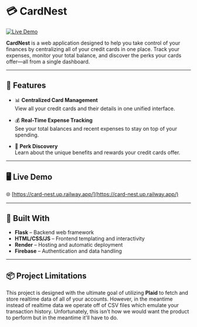 # 💳 CardNest

[![Live Demo](https://img.shields.io/badge/Demo-Live-green)](https://card-nest.up.railway.app/)

**CardNest** is a web application designed to help you take control of your finances by centralizing all of your credit cards in one place. Track your expenses, monitor your total balance, and discover the perks your cards offer—all from a single dashboard.

---

## 🚀 Features

- 📊 **Centralized Card Management**  
  View all your credit cards and their details in one unified interface.

- 💰 **Real-Time Expense Tracking**  
  See your total balances and recent expenses to stay on top of your spending.

- 🎁 **Perk Discovery**  
  Learn about the unique benefits and rewards your credit cards offer.

---

## 🖥️ Live Demo

🌐 [https://card-nest.up.railway.app/](https://card-nest.up.railway.app/)

---

## 🧱 Built With

- **Flask** – Backend web framework
- **HTML/CSS/JS** – Frontend templating and interactivity
- **Render** – Hosting and automatic deployment
- **Firebase** – Authentication and data handling

---

## 📦 Project Limitations

This project is designed with the ultimate goal of utilizing **Plaid** to fetch and store realtime 
data of all of your accounts. However, in the meantime instead of realtime data we operate off 
of CSV files which emulate your transaction history. Unfortunately, this isn't how we would 
want the product to perform but in the meantime it'll have to do.
